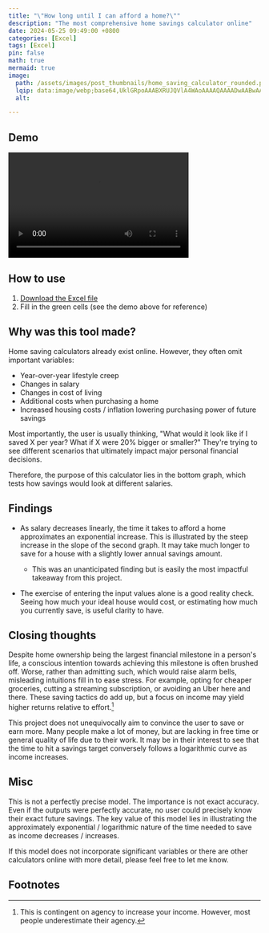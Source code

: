 ```yaml
---
title: "\"How long until I can afford a home?\""
description: "The most comprehensive home savings calculator online"
date: 2024-05-25 09:49:00 +0800
categories: [Excel]
tags: [Excel]
pin: false
math: true
mermaid: true
image:
  path: /assets/images/post_thumbnails/home_saving_calculator_rounded.png
  lqip: data:image/webp;base64,UklGRpoAAABXRUJQVlA4WAoAAAAQAAAADwAABwAAQUxQSDIAAAARL0AmbZurmr57yyIiqE8oiG0bejIYEQTgqiDA9vqnsUSI6H+oAERp2HZ65qP/VIAWAFZQOCBCAAAA8AEAnQEqEAAIAAVAfCWkAALp8sF8rgRgAP7o9FDvMCkMde9PK7euH5M1m6VWoDXf2FkP3BqV0ZYbO6NA/VFIAAAA
  alt: 

---
```


## Demo

<video width="360" height="210" controls>
  <source src="/assets/videos/house_buying_calc_clip.mp4" type="video/mp4">
  Your browser does not support the video tag.
</video>

## How to use
1. [Download the Excel file](/assets/post_files/house_saving_calculator/home_saving_calculator.xlsx)
2. Fill in the green cells (see the demo above for reference)

## Why was this tool made?
Home saving calculators already exist online. However, they often omit important variables:

- Year-over-year lifestyle creep
- Changes in salary
- Changes in cost of living
- Additional costs when purchasing a home
- Increased housing costs / inflation lowering purchasing power of future savings

Most importantly, the user is usually thinking, "What would it look like if I saved X per year? What if X were 20% bigger or smaller?" They're trying to see different scenarios that ultimately impact major personal financial decisions.

Therefore, the purpose of this calculator lies in the bottom graph, which tests how savings would look at different salaries.

## Findings

- As salary decreases linearly, the time it takes to afford a home approximates an exponential increase. This is illustrated by the steep increase in the slope of the second graph. It may take much longer to save for a house with a slightly lower annual savings amount.
  - This was an unanticipated finding but is easily the most impactful takeaway from this project.

- The exercise of entering the input values alone is a good reality check. Seeing how much your ideal house would cost, or estimating how much you currently save, is useful clarity to have.

## Closing thoughts

Despite home ownership being the largest financial milestone in a person's life, a conscious intention towards achieving this milestone is often brushed off. Worse, rather than admitting such, which would raise alarm bells, misleading intuitions fill in to ease stress. For example, opting for cheaper groceries, cutting a streaming subscription, or avoiding an Uber here and there. These saving tactics do add up, but a focus on income may yield higher returns relative to effort.[^footnote]

This project does not unequivocally aim to convince the user to save or earn more. Many people make a lot of money, but are lacking in free time or general quality of life due to their work. It may be in their interest to see that the time to hit a savings target conversely follows a logarithmic curve as income increases.

## Misc
This is not a perfectly precise model. The importance is not exact accuracy. Even if the outputs were perfectly accurate, no user could precisely know their exact future savings. The key value of this model lies in illustrating the approximately exponential / logarithmic nature of the time needed to save as income decreases / increases.

If this model does not incorporate significant variables or there are other calculators online with more detail, please feel free to let me know.

## Footnotes

[^footnote]: This is contingent on agency to increase your income. However, most people underestimate their agency.
